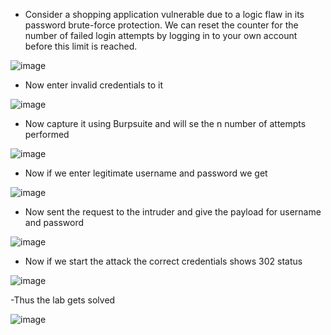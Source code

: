 - Consider a shopping application vulnerable due to a logic flaw in its password brute-force protection. We can reset the counter for the number of failed login attempts by logging in to your own account before this limit is reached.

![image](https://github.com/Akhilkj123/Portswigger/assets/65653010/33f99ca2-a231-4d94-9ca3-7cfb2703cebe)

- Now enter invalid credentials to it

![image](https://github.com/Akhilkj123/Portswigger/assets/65653010/925ac849-011d-4ce9-8258-388bab131ec8)

- Now capture it using Burpsuite and will se the n number of attempts performed 

![image](https://github.com/Akhilkj123/Portswigger/assets/65653010/e031b3b5-1271-41a2-bb30-eb6e1e725ece)

- Now if we enter legitimate username and password we get

![image](https://github.com/Akhilkj123/Portswigger/assets/65653010/b51a23d0-6f1c-4735-ba56-679d92eb4856)

- Now sent the request to the intruder and give the payload for username and password

![image](https://github.com/Akhilkj123/Portswigger/assets/65653010/fcb1f383-5d9f-47ab-8ac6-44a7fb28f081)

- Now if we start the attack the correct credentials shows 302 status 


![image](https://github.com/Akhilkj123/Portswigger/assets/65653010/a21a055b-f3fe-4993-8e20-83473048a541)

-Thus the lab gets solved

![image](https://github.com/Akhilkj123/Portswigger/assets/65653010/a4f928d9-9a1d-49d2-bf70-02723cd64af1)


